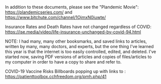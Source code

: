 In addition to these documents, please see the "Plandemic Movie":
https://plandemicseries.com/  and
https://www.bitchute.com/channel/1OjmxN0iuwte/

Insurance Rates and Death Rates have not changed regardless of COVID:
https://ise.media/video/life-insurance-unchanged-by-covid-94.html

NOTE: I had many, many other booksmarks, and saved links to articles, written by many, many doctors, and experts, but
the one thing I've learned this year is that the internet is too easily controlled, edited, and deleted.  I've started
now, saving PDF versions of articles and copies of files/articles to my computer in order to have a copy to share and
refer to.

COVID-19 Vaccine Risks Billboards popping up with links to : https://patienttoolbox.cchfreedom.org/pmh.php/41
